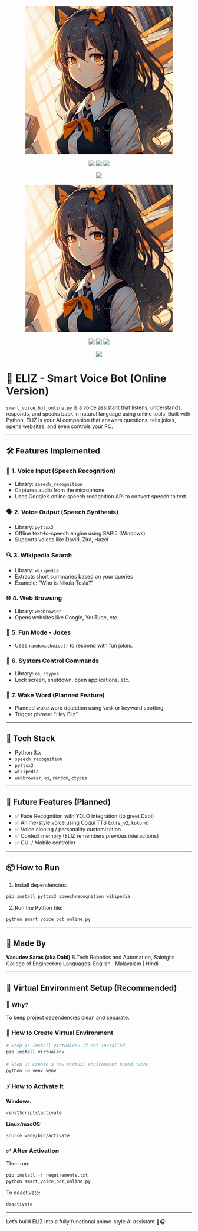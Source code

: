 <p align="center">
  <img src="assets/eliz_cover.png" width="400"/>
</p>

<p align="center">
  <img src="https://img.shields.io/badge/Python-3.10-blue"/>
  <img src="https://img.shields.io/badge/License-MIT-green"/>
  <img src="https://img.shields.io/badge/Project-Active-brightgreen"/>
</p>

<p align="center">
   <img src="https://img.shields.io/badge/🎙️_Anime_Voice_Cloning-In_Progress_🔧-ff69b4?style=for-the-badge"/>
</p>

<p align="center">
  <img src="assets/eliz_cover.png" width="400"/>
</p>

<p align="center">
  <img src="https://img.shields.io/badge/Python-3.10-blue"/>
  <img src="https://img.shields.io/badge/License-MIT-green"/>
  <img src="https://img.shields.io/badge/Project-Active-brightgreen"/>
</p>

<p align="center">
   <img src="https://img.shields.io/badge/🎙️_Anime_Voice_Cloning-In_Progress_🔧-ff69b4?style=for-the-badge"/>
</p>

# 🤖 ELIZ - Smart Voice Bot (Online Version)

`smart_voice_bot_online.py` is a voice assistant that listens, understands, responds, and speaks back in natural language using online tools. Built with Python, ELIZ is your AI companion that answers questions, tells jokes, opens websites, and even controls your PC.

---

## 🛠 Features Implemented

### 🎤 1. Voice Input (Speech Recognition)

* Library: `speech_recognition`
* Captures audio from the microphone.
* Uses Google’s online speech recognition API to convert speech to text.

### 🗣️ 2. Voice Output (Speech Synthesis)

* Library: `pyttsx3`
* Offline text-to-speech engine using SAPI5 (Windows)
* Supports voices like David, Zira, Hazel

### 🔍 3. Wikipedia Search

* Library: `wikipedia`
* Extracts short summaries based on your queries
* Example: "Who is Nikola Tesla?"

### 🌐 4. Web Browsing

* Library: `webbrowser`
* Opens websites like Google, YouTube, etc.

### 🤪 5. Fun Mode - Jokes

* Uses `random.choice()` to respond with fun jokes.

### 🧠 6. System Control Commands

* Library: `os`, `ctypes`
* Lock screen, shutdown, open applications, etc.

### 🛑 7. Wake Word (Planned Feature)

* Planned wake word detection using `Vosk` or keyword spotting.
* Trigger phrase: "Hey Eliz"

---

## 🚀 Tech Stack

* Python 3.x
* `speech_recognition`
* `pyttsx3`
* `wikipedia`
* `webbrowser`, `os`, `random`, `ctypes`

---

## 🔮 Future Features (Planned)

* ✅ Face Recognition with YOLO integration (to greet Dabi)
* ✅ Anime-style voice using Coqui TTS (`xtts_v2`, `kokoro`)
* ✅ Voice cloning / personality customization
* ✅ Context memory (ELIZ remembers previous interactions)
* ✅ GUI / Mobile controller

---

## 📦 How to Run

1. Install dependencies:

```bash
pip install pyttsx3 speechrecognition wikipedia
```

2. Run the Python file:

```bash
python smart_voice_bot_online.py
```

---

## 👤 Made By

**Vasudev Saras (aka Dabi)**
B.Tech Robotics and Automation, Saintgits College of Engineering
Languages: English | Malayalam | Hindi

---

## 🧰 Virtual Environment Setup (Recommended)

### 📍 Why?

To keep project dependencies clean and separate.

### 📁 How to Create Virtual Environment

```bash
# Step 1: Install virtualenv if not installed
pip install virtualenv

# Step 2: Create a new virtual environment named 'venv'
python -m venv venv
```

### ⚡ How to Activate It

**Windows:**

```bash
venv\Scripts\activate
```

**Linux/macOS:**

```bash
source venv/bin/activate
```

### ✅ After Activation

Then run:

```bash
pip install -r requirements.txt
python smart_voice_bot_online.py
```

To deactivate:

```bash
deactivate
```

---

Let’s build ELIZ into a fully functional anime-style AI assistant 💬🎧
